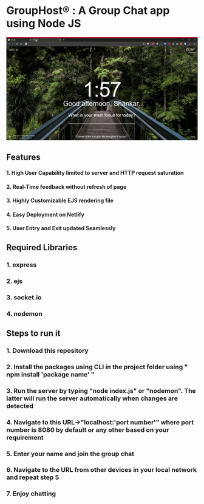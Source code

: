 <h1> GroupHost® : A Group Chat app using Node JS </h1>

![URL](https://github.com/ShankarNarayanan97/GroupHost/blob/master/ezgif-3-f945c8007d41.gif)
<h2> Features </h3>
<h4>1. High User Capability limited to server and HTTP request saturation  </h4>
<h4>2. Real-Time feedback without refresh of page </h4>
<h4>3. Highly Customizable EJS rendering file </h4>
<h4>4. Easy Deployment on Netlify </h4>
<h4>5. User Entry and Exit updated Seamlessly</h4>

<h2> Required Libraries </h2>
<h3>1. express </h3>
<h3>2. ejs </h3>
<h3>3. socket.io </h3>
<h3>4. nodemon </h3>

<h2> Steps to run it </h2>
<h3>1. Download this repository  </h3>
<h3>2. Install the packages using CLI in the project folder using " npm install 'package name' " </h3>
<h3>3. Run the server by typing "node index.js" or "nodemon". The latter will run the server automatically when changes are detected </h3>
<h3>4. Navigate to this URL->"localhost:'port number'" where port number is 8080 by default or any other based on your requirement</h3>
<h3>5. Enter your name and join the group chat </h3>
<h3>6. Navigate to the URL from other devices in your local network and repeat step 5 </h3>
<h3>7. Enjoy chatting </h3>

